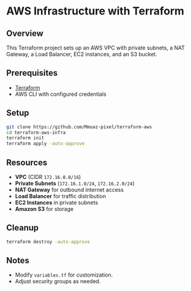 # AWS Infrastructure with Terraform

## Overview
This Terraform project sets up an AWS VPC with private subnets, a NAT Gateway, a Load Balancer, EC2 instances, and an S3 bucket.

## Prerequisites
- [Terraform](https://developer.hashicorp.com/terraform/downloads)
- AWS CLI with configured credentials

## Setup
```sh
git clone https://github.com/Mmuaz-pixel/terraform-aws
cd terraform-aws-infra
terraform init
terraform apply -auto-approve
```

## Resources
- **VPC** (CIDR `172.16.0.0/16`)
- **Private Subnets** (`172.16.1.0/24`, `172.16.2.0/24`)
- **NAT Gateway** for outbound internet access
- **Load Balancer** for traffic distribution
- **EC2 Instances** in private subnets
- **Amazon S3** for storage

## Cleanup
```sh
terraform destroy -auto-approve
```

## Notes
- Modify `variables.tf` for customization.
- Adjust security groups as needed.
